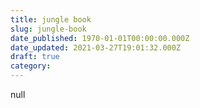```yaml
---
title: jungle book
slug: jungle-book
date_published: 1970-01-01T00:00:00.000Z
date_updated: 2021-03-27T19:01:32.000Z
draft: true
category: 
---
```


null

